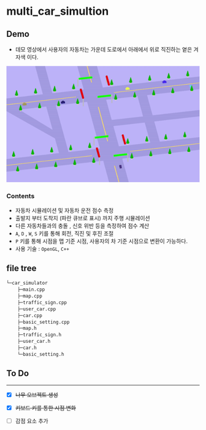 # multi_car_simultion

## Demo

- 데모 영상에서 사용자의 자동차는 가운데 도로에서 아래에서 위로 직진하는 옅은 겨자색 이다.
<img src="./multi_car_simulation.gif" width="600">

### Contents

- 자동차 시뮬레이션 및 자동차 운전 점수 측정
- 출발지 부터 도착지 (파란 큐브로 표시) 까지 주행 시뮬레이션
- 다른 자동차들과의 충돌 , 신호 위반 등을 측정하여 점수 계산
- ``A``, ``D`` , ``W``, ``S`` 키를 통해 회전, 직진 및 후진 조절
- ``P`` 키를 통해 시점을 맵 기준 시점, 사용자의 차 기준 시점으로 변환이 가능하다.
- 사용 기술 : ``OpenGL``, ``C++``

## file tree

```bash
└─car_simulator
    ├─main.cpp
    ├─map.cpp
    ├─traffic_sign.cpp
    ├─user_car.cpp
    ├─car.cpp
    ├─basic_setting.cpp
    ├─map.h
    ├─traffic_sign.h
    ├─user_car.h
    ├─car.h
    └─basic_setting.h
```

## To Do
***

- [x] ~~나무 오브젝트 생성~~
- [x] ~~키보드 키를 통한 시점 변화~~
- [ ] 감점 요소 추가

